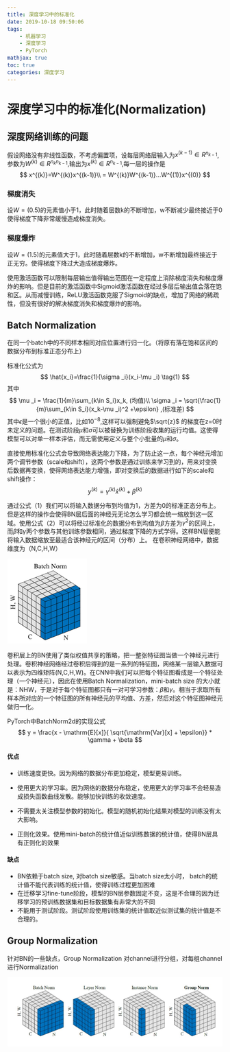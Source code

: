 ```yaml
---
title: 深度学习中的标准化
date: 2019-10-18 09:50:06
tags:
	- 机器学习
	- 深度学习
	- PyTorch
mathjax: true
toc: true 
categories: 深度学习
---
```


# 深度学习中的标准化(Normalization)

## 深度网络训练的问题

假设网络没有非线性函数，不考虑偏置项，设每层网络层输入为$x^{(k-1)} \in R^{n_{k-1}}$,参数为$W^{(k)}\in R^{n_kn_{k-1}}$,输出为$x^{(k)}\in R^{n_{k-1}}$,每一层的操作是
$$
x^{(k)}=W^{(k)}x^{(k-1)}\\
= W^{(k)}W^{(k-1)}...W^{(1)}x^{(0)}
$$

### 梯度消失

设$W=(0.5)$的元素值小于1，此时随着层数k的不断增加，w不断减少最终接近于0使得梯度下降非常缓慢造成梯度消失。

### 梯度爆炸

设$W=(1.5)$的元素值大于1，此时随着层数k的不断增加，w不断增加最终接近于正无穷。使得梯度下降过大造成梯度爆炸。

使用激活函数可以限制每层输出值得输出范围在一定程度上消除梯度消失和梯度爆炸的影响。但是目前的激活函数中Sigmoid激活函数在经过多层后输出值会落在饱和区。从而减慢训练，ReLU激活函数克服了Sigmoid的缺点，增加了网络的稀疏性，但没有很好的解决梯度消失和梯度爆炸的影响。

## Batch Normalization

在同一个batch中的不同样本相同对应位置进行归一化。（将原有落在饱和区间的数据分布到标准正态分布上）

标准化公式为
$$
\hat{x_i}=\frac{1}{\sigma _i}(x_i-\mu _i) \tag{1}
$$
其中
$$
\mu _i = \frac{1}{m}\sum_{k\in S_i}x_k, (均值)\\
\sigma _i = \sqrt{\frac{1}{m}\sum_{k\in S_i}(x_k-\mu _i)^2 +\epsilon} ,(标准差)
$$
其中$\epsilon$是一个很小的正值，比如$10^{-8}$,这样可以强制避免$\sqrt{z}$ 的梯度在z=0时未定义的问题。在测试阶段$\mu$和$\sigma$可以被替换为训练阶段收集的运行均值。这使得模型可以对单一样本评估，而无需使用定义与整个小批量的$\mu$和$\sigma$。

直接使用标准化公式会导致网络表达能力下降，为了防止这一点，每个神经元增加两个调节参数（scale和shift），这两个参数是通过训练来学习到的，用来对变换后数据再变换，使得网络表达能力增强，即对变换后的数据进行如下的scale和shift操作：
$$
y^{(k)}=\gamma ^{(k)}\hat{x}^{(k)}+\beta ^{(k)} \tag{2}
$$

通过公式（1）我们可以将输入数据分布到均值为1，方差为0的标准正态分布上。但是这样的操作会使得BN层后面的神经元无论怎么学习都会统一缩放到这一区域。使用公式（2）可以将经过标准化的数据分布到均值为$\beta$方差为$\gamma ^2$的区间上，而$\beta$和$\gamma$两个参数与其他训练参数相同，通过梯度下降的方式学得。这样BN层便能将输入数据缩放至最适合该神经元的区间（分布）上。
在卷积神经网络中，数据维度为（N,C,H,W）

![](./Normalization/1.png)

卷积层上的BN使用了类似权值共享的策略，把一整张特征图当做一个神经元进行处理。卷积神经网络经过卷积后得到的是一系列的特征图，网络某一层输入数据可以表示为四维矩阵(N,C,H,W)。在CNN中我们可以把每个特征图看成是一个特征处理（一个神经元），因此在使用Batch Normalization，mini-batch size 的大小就是：NHW，于是对于每个特征图都只有一对可学习参数：$\beta$和$\gamma$。相当于求取所有样本所对应的一个特征图的所有神经元的平均值、方差，然后对这个特征图神经元做归一化。

PyTorch中BatchNorm2d的实现公式
$$
y = \frac{x - \mathrm{E}[x]}{ \sqrt{\mathrm{Var}[x] + \epsilon}} * \gamma + \beta
$$


#### 优点

* 训练速度更快。因为网络的数据分布更加稳定，模型更易训练。

* 使用更大的学习率。因为网络的数据分布稳定，使用更大的学习率不会轻易造成损失函数曲线发散。能够加快训练的收敛速度。

* 不需要太关注模型参数的初始化。模型的随机初始化结果对模型的训练没有太大影响。

* 正则化效果。使用mini-batch的统计值近似训练数据的统计值，使得BN层具有正则化的效果

#### 缺点

* BN依赖于batch size, 对batch size敏感。当batch size太小时， batch的统计值不能代表训练的统计值，使得训练过程更加困难
* 在迁移学习fine-tune阶段，模型的BN层参数固定不变，这是不合理的因为迁移学习的预训练数据集和目标数据集有非常大的不同
* 不能用于测试阶段。测试阶段使用训练集的统计值取近似测试集的统计值是不合理的。

## Group Normalization

针对BN的一些缺点，Group Normalization 对channel进行分组，对每组channel进行Normalization

![](./Normalization/2.png)